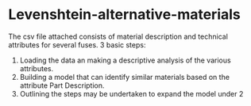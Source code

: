 # Levenshtein-alternative-materials

The csv file attached consists of material description and technical attributes for several fuses.
3 basic steps:
1.  Loading the data an making a descriptive analysis of the various attributes.
2.  Building a model that can identify similar materials based on the attribute Part Description.
3.  Outlining the steps may be undertaken to expand the model under 2
